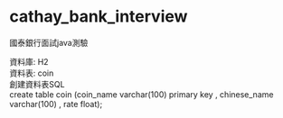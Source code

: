 # cathay_bank_interview
國泰銀行面試java測驗

資料庫: H2 <br>
資料表: coin <br>
創建資料表SQL <br>
create table coin (coin_name  varchar(100) primary key , chinese_name varchar(100) , rate float); <p>
  


